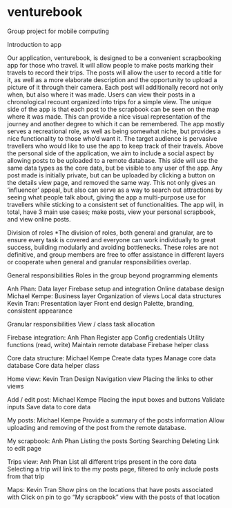 # venturebook
Group project for mobile computing

Introduction to app

Our application, venturebook, is designed to be a convenient scrapbooking app for those who travel. It will allow people to make posts marking their travels to record their trips. The posts will allow the user to record a title for it, as well as a more elaborate description and the opportunity to upload a picture of it through their camera. Each post will additionally record not only when, but also where it was made. Users can view their posts in a chronological recount organized into trips for a simple view. The unique side of the app is that each post to the scrapbook can be seen on the map where it was made. This can provide a nice visual representation of the journey and another degree to which it can be remembered.
The app mostly serves a recreational role, as well as being somewhat niche, but provides a nice functionality to those who’d want it. The target audience is pervasive travellers who would like to use the app to keep track of their travels.
Above the personal side of the application, we aim to include a social aspect by allowing posts to be uploaded to a remote database. This side will use the same data types as the core data, but be visible to any user of the app. Any post made is initially private, but can be uploaded by clicking a button on the details view page, and removed the same way. This not only gives an ‘influencer’ appeal, but also can serve as a way to search out attractions by seeing what people talk about, giving the app a multi-purpose use for travellers while sticking to a consistent set of functionalities.
The app will, in total, have 3 main use cases; make posts, view your personal scrapbook, and view online posts.




Division of roles
*The division of roles, both general and granular, are to ensure every task is covered and everyone can work individually to great success, building modularly and avoiding bottlenecks. These roles are not definitive, and group members are free to offer assistance in different layers or cooperate when general and granular responsibilities overlap.

General responsibilities
Roles in the group beyond programming elements

Anh Phan: Data layer
	Firebase setup and integration
	Online database design
Michael Kempe: Business layer
	Organization of views
	Local data structures
Kevin Tran: Presentation layer
	Front end design
	Palette, branding, consistent appearance


Granular responsibilities
View / class task allocation

Firebase integration: Anh Phan
	Register app
	Config credentials
	Utility functions (read, write)
	Maintain remote database
	Firebase helper class

Core data structure: Michael Kempe
            Create data types
	Manage core data database
	Core data helper class

Home view: Kevin Tran
	Design
	Navigation view
	Placing the links to other views

Add / edit post: Michael Kempe
	Placing the input boxes and buttons
	Validate inputs
	Save data to core data

My posts: Michael Kempe
	Provide a summary of the posts information
	Allow uploading and removing of the post from the remote database.

My scrapbook: Anh Phan
	Listing the posts
	Sorting
	Searching
	Deleting
	Link to edit page

Trips view: Anh Phan
	List all different trips present in the core data
	Selecting a trip will link to the my posts page, filtered to only include posts from that trip
	
Maps: Kevin Tran
	Show pins on the locations that have posts associated with
	Click on pin to go “My scrapbook” view with the posts of that location
